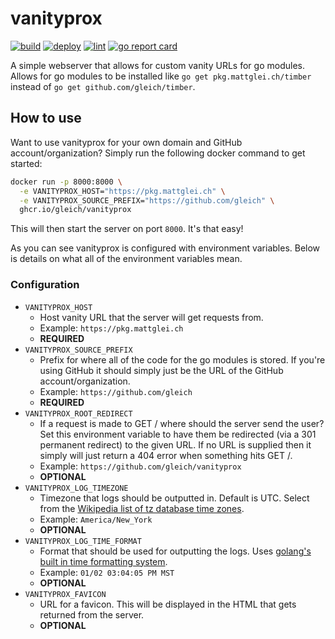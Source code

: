 # vanityprox

[![build](https://github.com/gleich/vanityprox/actions/workflows/build.yml/badge.svg)](https://github.com/gleich/vanityprox/actions/workflows/build.yml)
[![deploy](https://github.com/gleich/vanityprox/actions/workflows/deploy.yml/badge.svg)](https://github.com/gleich/vanityprox/actions/workflows/deploy.yml)
[![lint](https://github.com/gleich/vanityprox/actions/workflows/lint.yml/badge.svg)](https://github.com/gleich/vanityprox/actions/workflows/lint.yml)
[![go report card](https://goreportcard.com/badge/pkg.mattglei.ch/vanityprox)](https://goreportcard.com/report/pkg.mattglei.ch/vanityprox)

A simple webserver that allows for custom vanity URLs for go modules. Allows for go modules to be installed like `go get pkg.mattglei.ch/timber` instead of `go get github.com/gleich/timber`.

## How to use

Want to use vanityprox for your own domain and GitHub account/organization? Simply run the following docker command to get started:

```bash
docker run -p 8000:8000 \
  -e VANITYPROX_HOST="https://pkg.mattglei.ch" \
  -e VANITYPROX_SOURCE_PREFIX="https://github.com/gleich" \
  ghcr.io/gleich/vanityprox
```

This will then start the server on port `8000`. It's that easy!

As you can see vanityprox is configured with environment variables. Below is details on what all of the environment variables mean.

### Configuration

- `VANITYPROX_HOST`
  - Host vanity URL that the server will get requests from.
  - Example: `https://pkg.mattglei.ch`
  - **REQUIRED**
- `VANITYPROX_SOURCE_PREFIX`
  - Prefix for where all of the code for the go modules is stored. If you're using GitHub it should simply just be the URL of the GitHub account/organization.
  - Example: `https://github.com/gleich`
  - **REQUIRED**
- `VANITYPROX_ROOT_REDIRECT`
  - If a request is made to GET / where should the server send the user? Set this environment variable to have them be redirected (via a 301 permanent redirect) to the given URL. If no URL is supplied then it simply will just return a 404 error when something hits GET /.
  - Example: `https://github.com/gleich/vanityprox`
  - **OPTIONAL**
- `VANITYPROX_LOG_TIMEZONE`
  - Timezone that logs should be outputted in. Default is UTC. Select from the [Wikipedia list of tz database time zones](https://en.wikipedia.org/wiki/List_of_tz_database_time_zones).
  - Example: `America/New_York`
  - **OPTIONAL**
- `VANITYPROX_LOG_TIME_FORMAT`
  - Format that should be used for outputting the logs. Uses [golang's built in time formatting system](https://go.dev/src/time/format.go).
  - Example: `01/02 03:04:05 PM MST`
  - **OPTIONAL**
- `VANITYPROX_FAVICON`
  - URL for a favicon. This will be displayed in the HTML that gets returned from the server.
  - **OPTIONAL**
